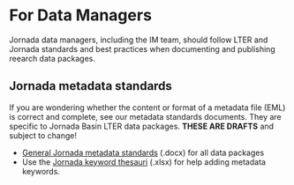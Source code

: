 # For Data Managers

Jornada data managers, including the IM team, should follow LTER and Jornada standards and best practices when documenting and publishing reearch data packages. 

## Jornada metadata standards

If you are wondering whether the content or format of a metadata file (EML) is correct and complete, see our metadata standards documents. They are specific to Jornada Basin LTER data packages. **THESE ARE DRAFTS** and subject to change!

* [General Jornada metadata standards](https://github.com/jornada-im/jrn_metadata_standards/raw/master/JRN_metadata_standards.docx) (.docx) for all data packages
* Use the [Jornada keyword thesauri](https://github.com/jornada-im/jrn_metadata_standards/raw/master/keyword_thesauri.xlsx) (.xlsx) for help adding metadata keywords.

